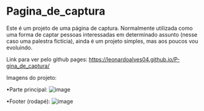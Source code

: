 # Pagina_de_captura
Este é um projeto de uma página de captura. Normalmente utilizada como uma forma de captar pessoas interessadas em determinado assunto (nesse caso uma palestra fictícia), ainda é um projeto simples, mas aos poucos vou evoluindo. 

Link para ver pelo github pages: https://leonardoalves04.github.io/P-gina_de_captura/

Imagens do projeto:


•Parte principal:
![image](https://user-images.githubusercontent.com/69488943/172717268-449723c4-aaf5-4ec3-bda8-41da13b8a1bf.png)

•Footer (rodapé):
![image](https://user-images.githubusercontent.com/69488943/172717286-359c8f76-fdb6-4eb1-9333-10b8aee5dd4f.png)

